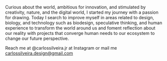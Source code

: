 Curious about the world, ambitious for innovation, and 
stimulated by creativity, nature, and the digital world, I 
started my journey with a passion for drawing. Today I search to
improve myself in areas related to design, biology, and technology 
such as biodesign, speculative thinking, and human experience to 
transform the world around us and foment reflection about our reality 
with projects that converge human needs to our ecosystem to change 
our future perspective.

Reach me at @carlossilveira.jr at Instagram or mail me carlossilveira.design@gmail.com
